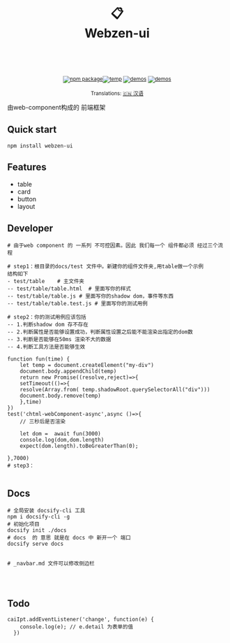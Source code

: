 <div align="center"><h1>
<br/>
📋
<br />
Webzen-ui
<br />
<br />
</h1>
<sup>
<br />
<br />
<a href="https://gitee.com/Electrolux/"><img src="https://img.shields.io/static/v1?label=version&message=v0.0.1&color=blue" alt="npm package" /></a><a href=https://space.bilibili.com/286773126><img src="https://img.shields.io/static/v1?label=Bili&message=Electrolux&color=red" alt="temp" /></a>
<a href="https://gitee.com/Electrolux/">   <img src="https://img.shields.io/static/v1?label=Author&message=electrolux&color=yellow" alt="demos" /></a>
<a href="https://gitee.com/Electrolux/">   <img src="https://img.shields.io/static/v1?label=Contribute&message=welcome&color=green" alt="demos" /></a>
<br />
</a>
<br />
Translations: <a href="">🇨🇳 汉语</a>
</sup>
</div>



由web-component构成的 前端框架





## Quick start

```shell
npm install webzen-ui 
```






## Features

- table
- card
- button
- layout






## Developer




```shell
# 由于web component 的 一系列 不可控因素。因此 我们每一个 组件都必须 经过三个流程

# step1：根目录的docs/test 文件中。新建你的组件文件夹,用table做一个示例
结构如下
- test/table    # 主文件夹
-- test/table/table.html  # 里面写你的样式
-- test/table/table.js # 里面写你的shadow dom，事件等东西
-- test/table/table.test.js # 里面写你的测试用例

# step2：你的测试用例应该包括
-- 1.判断shadow dom 存不存在
-- 2.判断属性是否能够设置成功，判断属性设置之后能不能渲染出指定的dom数
-- 3.判断是否能够在50ms 渲染不大的数据
-- 4.判断工具方法是否能够生效

function fun(time) {
    let temp = document.createElement("my-div")
    document.body.appendChild(temp)
    return new Promise((resolve,reject)=>{
    setTimeout(()=>{
    resolve(Array.from( temp.shadowRoot.querySelectorAll("div")))
    document.body.remove(temp)
    },time)
})
test('chtml-webComponent-async',async ()=>{
    // 三秒后是否渲染

    let dom =  await fun(3000)
    console.log(dom,dom.length)
    expect(dom.length).toBeGreaterThan(0);

},7000)
# step3：


```







## Docs

```shell
# 全局安装 docsify-cli 工具
npm i docsify-cli -g
# 初始化项目
docsify init ./docs
# docs  的 意思 就是在 docs 中 新开一个 端口
docsify serve docs


# _navbar.md 文件可以修改侧边栏




```








## Todo



```
caiIpt.addEventListener('change', function(e) {
    console.log(e); // e.detail 为表单的值
  }) 
```


​          

​      